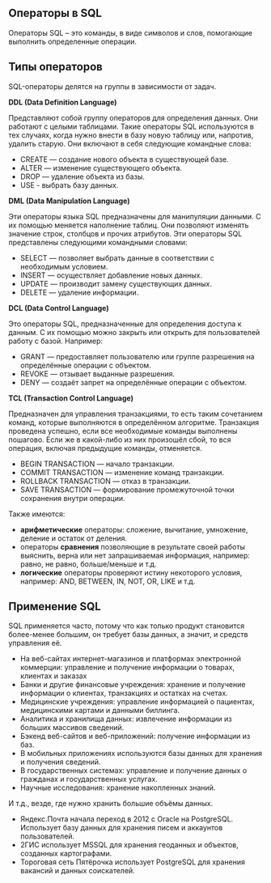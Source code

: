 ## Операторы в SQL

Операторы SQL – это команды, в виде символов и слов, помогающие выполнить определенные операции.

## Типы операторов

SQL-операторы делятся на группы в зависимости от задач.

**DDL (Data Definition Language)**

Представляют собой группу операторов для определения данных. Они работают с целыми таблицами. Такие операторы SQL используются в тех случаях, когда нужно внести в базу новую таблицу или, напротив, удалить старую. Они включают в себя следующие командные слова:

- CREATE — создание нового объекта в существующей базе.
- ALTER — изменение существующего объекта.
- DROP — удаление объекта из базы.
- USE - выбрать базу данных.

**DML (Data Manipulation Language)**

Эти операторы языка SQL предназначены для манипуляции данными. С их помощью меняется наполнение таблиц. Они позволяют изменять значение строк, столбцов и прочих атрибутов. Эти операторы SQL представлены следующими командными словами:

- SELECT — позволяет выбрать данные в соответствии с необходимым условием.
- INSERT — осуществляет добавление новых данных.
- UPDATE — производит замену существующих данных.
- DELETE — удаление информации.

**DCL (Data Control Language)**

Это операторы SQL, предназначенные для определения доступа к данным. С их помощью можно закрыть или открыть для пользователей работу с базой. Например:

- GRANT — предоставляет пользователю или группе разрешения на определённые операции с объектом.
- REVOKE — отзывает выданные разрешения.
- DENY —  создаёт запрет на определённые операции с объектом.

**TCL (Transaction Control Language)**

Предназначен для управления транзакциями, то есть таким сочетанием команд, которые выполняются в определённом алгоритме. Транзакция проведена успешно, если все необходимые команды выполнены пошагово. Если же в какой-либо из них произошёл сбой, то вся операция, включая предыдущие команды, отменяется.

- BEGIN TRANSACTION — начало транзакции.
- COMMIT TRANSACTION — изменение команд транзакции.
- ROLLBACK TRANSACTION — отказ в транзакции.
- SAVE TRANSACTION — формирование промежуточной точки сохранения внутри операции.

Также имеются:

- **арифметические** операторы: сложение, вычитание, умножение, деление и остаток от деления.
- операторы **сравнения** позволяющие в результате своей работы выяснить, верна или нет запрашиваемая информация, например: равно, не равно, больше/меньше и т.д.
- **логические** операторы проверяют истину некоторого условия, например: AND, BETWEEN, IN, NOT, OR, LIKE и т.д.

## Применение SQL

SQL применяется часто, потому что как только продукт становится более-менее большим, он требует базы данных, а значит, и средств управления её.

- На веб-сайтах интернет-магазинов и платформах электронной коммерции: управление и получение информации о товарах, клиентах и заказах
- Банки и другие финансовые учреждения: хранение и получение информации о клиентах, транзакциях и остатках на счетах.
- Медицинские учреждения: управление информацией о пациентах, медицинскими картами и данными биллинга.
- Аналитика и хранилища данных: извлечение информации из больших массивов сведений.
- Бэкенд веб-сайтов и веб-приложений: получение информации из баз.
- В мобильных приложениях используются базы данных для хранения и получения сведений.
- В государственных системах: управление и получение данных о гражданах и государственных услугах.
- Научные исследования: хранение накопленных знаний.

И т.д., везде, где нужно хранить большие объёмы данных.

- Яндекс.Почта начала переход в 2012 с Oracle на PostgreSQL. Использует базу данных для хранения писем и аккаунтов пользователей.
- 2ГИС использует MSSQL для хранения геоданных и объектов, созданных картографами.
- Тороговая сеть Пятёрочка использует PostgreSQL для хранения вакансий и данных соискателей.
